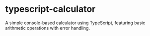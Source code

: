 # typescript-calculator
A simple console-based calculator using TypeScript, featuring basic arithmetic operations with error handling.
